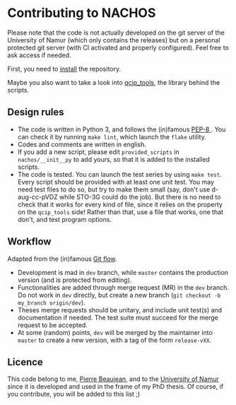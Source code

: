 # Contributing to NACHOS

Please note that the code is not actually developed on the git server of the University of Namur (which only contains the releases) but on a personal protected git server (with CI activated and properly configured).
Feel free to ask access if needed.

First, you need to [install](README.md#installation) the repository.

Maybe you also want to take a look into [qcip_tools](https://gitlab.unamur.be/pierre.beaujean/qcip_tools), the library behind the scripts.

## Design rules

+ The code is written in Python 3, and follows the (in)famous [PEP-8 ](http://legacy.python.org/dev/peps/pep-0008/). You can check it by running `make lint`, which launch the `flake` utility.
+ Codes and comments are written in english.
+ If you add a new script, please edit `provided_scripts` in `nachos/__init__py` to add yours, so that it is added to the installed scripts.
+ The code is tested. 
  You can launch the test series by using `make test`. 
  Every script should be provided with at least one unit test. 
  You may need test files to do so, but try to make them small (say, don't use d-aug-cc-pVDZ while STO-3G could do the job).
  But there is no need to check that it works for every kind of file, since it relies on the property on the `qcip_tools` side!
  Rather than that, use a file that works, one that don't, and test program options.


## Workflow

Adapted from the (in)famous [Git flow](http://nvie.com/posts/a-successful-git-branching-model/).

+ Development is mad in `dev` branch, while `master` contains the production version (and is protected from editing).
+ Functionalities are added through merge request (MR) in the `dev` branch. Do not work in `dev` directly, but create a new branch (`git checkout -b my_branch origin/dev`).
+ Theses merge requests should be unitary, and include unit test(s) and documentation if needed. The test suite must succeed for the merge request to be accepted.
+ At some (random) points, `dev` will be merged by the maintainer into `master` to create a new version, with a tag of the form `release-vXX`.

## Licence

This code belong to me, [Pierre Beaujean](pierre.beaujean@unamur.be), and to the [University of Namur](https://www.unamur.be) since it is developed and used in the frame of my PhD thesis.
Of course, if you contribute, you will be added to this list ;)
